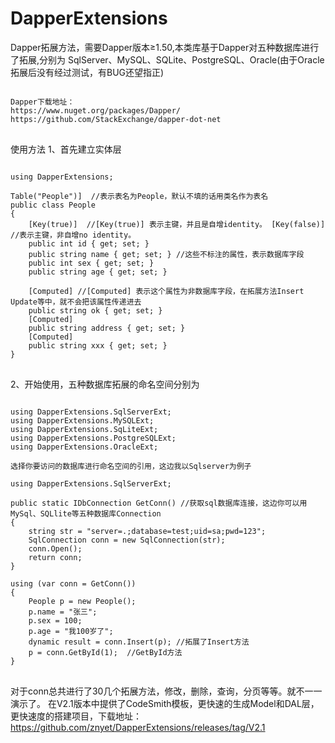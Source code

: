 # DapperExtensions
Dapper拓展方法，需要Dapper版本≥1.50,本类库基于Dapper对五种数据库进行了拓展,分别为
SqlServer、MySQL、SQLite、PostgreSQL、Oracle(由于Oracle拓展后没有经过测试，有BUG还望指正)

<pre>
<code>
Dapper下载地址：
https://www.nuget.org/packages/Dapper/
https://github.com/StackExchange/dapper-dot-net
</code>
</pre>
使用方法
1、首先建立实体层
<pre>
<code>
using DapperExtensions;

Table("People")]  //表示表名为People，默认不填的话用类名作为表名
public class People
{
    [Key(true)]  //[Key(true)] 表示主键，并且是自增identity。 [Key(false)] //表示主键，非自增no identity。
    public int id { get; set; } 
    public string name { get; set; } //这些不标注的属性，表示数据库字段
    public int sex { get; set; }
    public string age { get; set; }
    
    [Computed] //[Computed] 表示这个属性为非数据库字段，在拓展方法Insert Update等中，就不会把该属性传递进去
    public string ok { get; set; }
    [Computed]
    public string address { get; set; }
    [Computed]
    public string xxx { get; set; }
}
</code>
</pre>
2、开始使用，五种数据库拓展的命名空间分别为
<pre>
<code>
using DapperExtensions.SqlServerExt;
using DapperExtensions.MySQLExt;
using DapperExtensions.SqLiteExt;
using DapperExtensions.PostgreSQLExt;
using DapperExtensions.OracleExt;

选择你要访问的数据库进行命名空间的引用，这边我以Sqlserver为例子

using DapperExtensions.SqlServerExt;

public static IDbConnection GetConn() //获取sql数据库连接，这边你可以用MySql、SQLlite等五种数据库Connection
{
    string str = "server=.;database=test;uid=sa;pwd=123";
    SqlConnection conn = new SqlConnection(str);
    conn.Open();
    return conn;
}

using (var conn = GetConn()) 
{
    People p = new People();
    p.name = "张三";
    p.sex = 100;
    p.age = "我100岁了";
    dynamic result = conn.Insert(p); //拓展了Insert方法
    p = conn.GetById<People>(1);  //GetById方法
}
</code>
</pre>
对于conn总共进行了30几个拓展方法，修改，删除，查询，分页等等。就不一一演示了。
在V2.1版本中提供了CodeSmith模板，更快速的生成Model和DAL层，更快速度的搭建项目，下载地址：
https://github.com/znyet/DapperExtensions/releases/tag/V2.1
